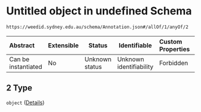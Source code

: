 # Untitled object in undefined Schema

```txt
https://weedid.sydney.edu.au/schema/Annotation.json#/allOf/1/anyOf/2
```




| Abstract            | Extensible | Status         | Identifiable            | Custom Properties | Additional Properties | Access Restrictions | Defined In                                                                |
| :------------------ | ---------- | -------------- | ----------------------- | :---------------- | --------------------- | ------------------- | ------------------------------------------------------------------------- |
| Can be instantiated | No         | Unknown status | Unknown identifiability | Forbidden         | Allowed               | none                | [Annotation.schema.json\*](Annotation.schema.json "open original schema") |

## 2 Type

`object` ([Details](annotation-allof-1-anyof-2.md))
